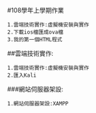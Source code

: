 #108學年上學期作業
```
1.雲端技術實作:虛擬機安裝與實作
2.下載ios檔匯成ova檔
3.我的第一個HTML程式
```

##雲端技術實作:
```
1.雲端技術實作:虛擬機安裝與實作
2.匯入Kali
```

###網站伺服器架設:
```
1.網站伺服器架設:XAMPP
```
####

#####
